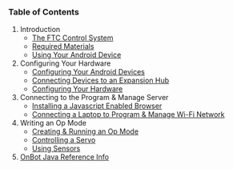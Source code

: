 ### Table of Contents
1. Introduction
    * [The FTC Control System](https://github.com/ftctechnh/ftc_app/wiki/The-FTC-Control-System)
    * [Required Materials](https://github.com/ftctechnh/ftc_appg/wiki/Required-Materials)
    * [Using Your Android Device](https://github.com/ftctechnh/ftc_app/wiki/Using-Your-Android-Device)
2. Configuring Your Hardware
    * [Configuring Your Android Devices](https://github.com/ftctechnh/ftc_app/wiki/Configuring-Your-Android-Devices)
    * [Connecting Devices to an Expansion Hub](https://github.com/ftctechnh/ftc_app/wiki/Connecting-Devices-to-an-Expansion-Hub)
    * [Configuring Your Hardware](https://github.com/ftctechnh/ftc_app/wiki/Configuring-Your-Hardware)
3. Connecting to the Program & Manage Server
    * [Installing a Javascript Enabled Browser](https://github.com/ftctechnh/ftc_app/wiki/Installing-a-Javascript-Enabled-Browser)
    * [Connecting a Laptop to Program & Manage Wi-Fi Network](https://github.com/ftctechnh/ftc_app/wiki/Connecting-a-Laptop-to-the-Program-&-Manage-Network)
4. Writing an Op Mode
    * [Creating & Running an Op Mode](https://github.com/ftctechnh/ftc_app/wiki/Creating-and-Running-an-Op-Mode-(OnBot-Java))
    * [Controlling a Servo](https://github.com/ftctechnh/ftc_app/wiki/Controlling-a-Servo-(OnBot-Java))
    * [Using Sensors](https://github.com/ftctechnh/ftc_app/wiki/Using-Sensors-(OnBot-Java))
5. [OnBot Java Reference Info](https://github.com/ftctechnh/ftc_app/wiki/OnBot-Java-Reference-Info)
